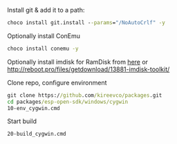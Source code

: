 Install git & add it to a path:

```cmd
choco install git.install --params="/NoAutoCrlf" -y
```

Optionally install ConEmu

```cmd
choco install conemu -y
```

Optionally install imdisk for RamDisk from [here](http://reboot.pro/files/download/284-imdisk-toolkit/) or http://reboot.pro/files/getdownload/13881-imdisk-toolkit/

Clone repo, configure environment
```cmd
git clone https://github.com/kireevco/packages.git
cd packages/esp-open-sdk/windows/cygwin
10-env_cygwin.cmd
```

Start build
```cmd
20-build_cygwin.cmd
```